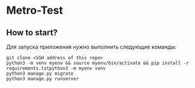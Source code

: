 # Metro-Test

## How to start?
Для запуска приложения нужно выполнить следующие команды:
```
git clone <SSH address of this repo>
python3 -m venv myenv && source myenv/bin/activate && pip install -r requirements.txtpython3 -m myenv venv
python3 manage.py migrate
python3 manage.py runserver
```
